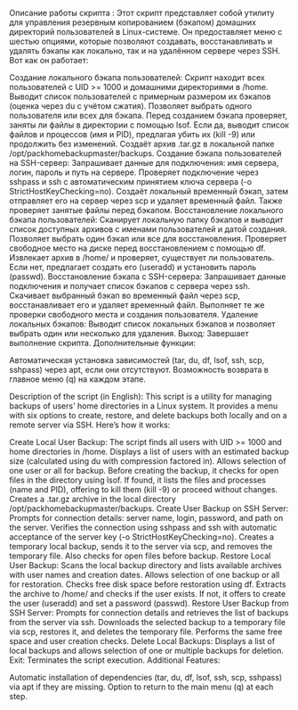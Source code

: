 Описание работы скрипта :
Этот скрипт представляет собой утилиту для управления резервным копированием (бэкапом) домашних директорий пользователей в Linux-системе. Он предоставляет меню с шестью опциями, которые позволяют создавать, восстанавливать и удалять бэкапы как локально, так и на удалённом сервере через SSH. Вот как он работает:

Создание локального бэкапа пользователей:
Скрипт находит всех пользователей с UID >= 1000 и домашними директориями в /home.
Выводит список пользователей с примерным размером их бэкапов (оценка через du с учётом сжатия).
Позволяет выбрать одного пользователя или всех для бэкапа.
Перед созданием бэкапа проверяет, заняты ли файлы в директории с помощью lsof. Если да, выводит список файлов и процессов (имя и PID), предлагая убить их (kill -9) или продолжить без изменений.
Создаёт архив .tar.gz в локальной папке /opt/packhomebackupmaster/backups.
Создание бэкапа пользователей на SSH-сервер:
Запрашивает данные для подключения: имя сервера, логин, пароль и путь на сервере.
Проверяет подключение через sshpass и ssh с автоматическим принятием ключа сервера (-o StrictHostKeyChecking=no).
Создаёт локальный временный бэкап, затем отправляет его на сервер через scp и удаляет временный файл.
Также проверяет занятые файлы перед бэкапом.
Восстановление локального бэкапа пользователей:
Сканирует локальную папку бэкапов и выводит список доступных архивов с именами пользователей и датой создания.
Позволяет выбрать один бэкап или все для восстановления.
Проверяет свободное место на диске перед восстановлением с помощью df.
Извлекает архив в /home/<username> и проверяет, существует ли пользователь. Если нет, предлагает создать его (useradd) и установить пароль (passwd).
Восстановление бэкапа с SSH-сервера:
Запрашивает данные подключения и получает список бэкапов с сервера через ssh.
Скачивает выбранный бэкап во временный файл через scp, восстанавливает его и удаляет временный файл.
Выполняет те же проверки свободного места и создания пользователя.
Удаление локальных бэкапов:
Выводит список локальных бэкапов и позволяет выбрать один или несколько для удаления.
Выход:
Завершает выполнение скрипта.
Дополнительные функции:

Автоматическая установка зависимостей (tar, du, df, lsof, ssh, scp, sshpass) через apt, если они отсутствуют.
Возможность возврата в главное меню (q) на каждом этапе.

Description of the script (in English):
This script is a utility for managing backups of users' home directories in a Linux system. It provides a menu with six options to create, restore, and delete backups both locally and on a remote server via SSH. Here’s how it works:

Create Local User Backup:
The script finds all users with UID >= 1000 and home directories in /home.
Displays a list of users with an estimated backup size (calculated using du with compression factored in).
Allows selection of one user or all for backup.
Before creating the backup, it checks for open files in the directory using lsof. If found, it lists the files and processes (name and PID), offering to kill them (kill -9) or proceed without changes.
Creates a .tar.gz archive in the local directory /opt/packhomebackupmaster/backups.
Create User Backup on SSH Server:
Prompts for connection details: server name, login, password, and path on the server.
Verifies the connection using sshpass and ssh with automatic acceptance of the server key (-o StrictHostKeyChecking=no).
Creates a temporary local backup, sends it to the server via scp, and removes the temporary file.
Also checks for open files before backup.
Restore Local User Backup:
Scans the local backup directory and lists available archives with user names and creation dates.
Allows selection of one backup or all for restoration.
Checks free disk space before restoration using df.
Extracts the archive to /home/<username> and checks if the user exists. If not, it offers to create the user (useradd) and set a password (passwd).
Restore User Backup from SSH Server:
Prompts for connection details and retrieves the list of backups from the server via ssh.
Downloads the selected backup to a temporary file via scp, restores it, and deletes the temporary file.
Performs the same free space and user creation checks.
Delete Local Backups:
Displays a list of local backups and allows selection of one or multiple backups for deletion.
Exit:
Terminates the script execution.
Additional Features:

Automatic installation of dependencies (tar, du, df, lsof, ssh, scp, sshpass) via apt if they are missing.
Option to return to the main menu (q) at each step.
